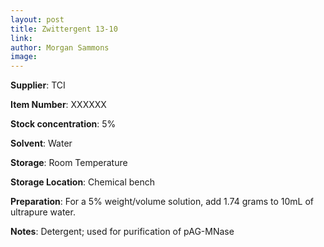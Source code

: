 ```yaml
---
layout: post
title: Zwittergent 13-10
link: 
author: Morgan Sammons
image: 
---
```


**Supplier**: TCI

**Item Number**: XXXXXX

**Stock concentration**: 5%

**Solvent**: Water

**Storage**: Room Temperature

**Storage Location**: Chemical bench

**Preparation**: For a 5% weight/volume solution, add 1.74 grams to 10mL of ultrapure water. 

**Notes**: Detergent; used for purification of pAG-MNase 


